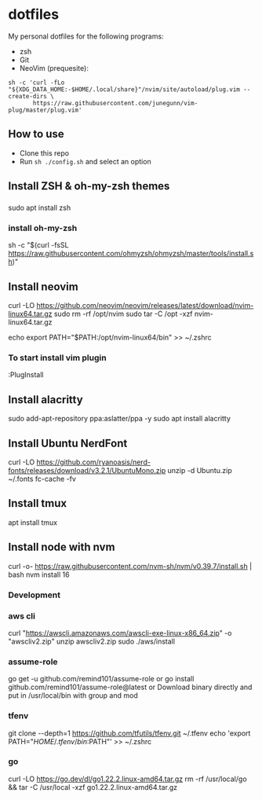 # dotfiles

My personal dotfiles for the following programs:

- zsh
- Git
- NeoVim (prequesite):

```
sh -c 'curl -fLo "${XDG_DATA_HOME:-$HOME/.local/share}"/nvim/site/autoload/plug.vim --create-dirs \
       https://raw.githubusercontent.com/junegunn/vim-plug/master/plug.vim'
```

## How to use

- Clone this repo
- Run `sh ./config.sh` and select an option

## Install ZSH & oh-my-zsh themes

###

sudo apt install zsh

### install oh-my-zsh

sh -c "$(curl -fsSL https://raw.githubusercontent.com/ohmyzsh/ohmyzsh/master/tools/install.sh)"

## Install neovim

curl -LO https://github.com/neovim/neovim/releases/latest/download/nvim-linux64.tar.gz
sudo rm -rf /opt/nvim
sudo tar -C /opt -xzf nvim-linux64.tar.gz

echo export PATH="$PATH:/opt/nvim-linux64/bin" >> ~/.zshrc

### To start install vim plugin

:PlugInstall

## Install alacritty

sudo add-apt-repository ppa:aslatter/ppa -y
sudo apt install alacritty

## Install Ubuntu NerdFont

curl -LO https://github.com/ryanoasis/nerd-fonts/releases/download/v3.2.1/UbuntuMono.zip
unzip -d Ubuntu.zip ~/.fonts
fc-cache -fv

## Install tmux

apt install tmux

## Install node with nvm

curl -o- https://raw.githubusercontent.com/nvm-sh/nvm/v0.39.7/install.sh | bash
nvm install 16

### Development

### aws cli

curl "https://awscli.amazonaws.com/awscli-exe-linux-x86_64.zip" -o "awscliv2.zip"
unzip awscliv2.zip
sudo ./aws/install

### assume-role

go get -u github.com/remind101/assume-role
or
go install github.com/remind101/assume-role@latest
or
Download binary directly and put in /usr/local/bin with group and mod

### tfenv

git clone --depth=1 https://github.com/tfutils/tfenv.git ~/.tfenv
echo 'export PATH="$HOME/.tfenv/bin:$PATH"' >> ~/.zshrc

### go

curl -LO https://go.dev/dl/go1.22.2.linux-amd64.tar.gz
rm -rf /usr/local/go && tar -C /usr/local -xzf go1.22.2.linux-amd64.tar.gz

